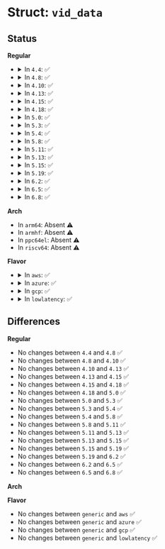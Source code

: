# Struct: <code>vid_data</code>

## Status
<b>Regular</b>
<ul>
<li>
<details>
<summary>In <code>4.4</code>: ✅</summary>

```c
struct vid_data {
    int min;
    int max;
    int turbo;
    int32_t ratio;
};
```
</details>
</li>
<li>
<details>
<summary>In <code>4.8</code>: ✅</summary>

```c
struct vid_data {
    int min;
    int max;
    int turbo;
    int32_t ratio;
};
```
</details>
</li>
<li>
<details>
<summary>In <code>4.10</code>: ✅</summary>

```c
struct vid_data {
    int min;
    int max;
    int turbo;
    int32_t ratio;
};
```
</details>
</li>
<li>
<details>
<summary>In <code>4.13</code>: ✅</summary>

```c
struct vid_data {
    int min;
    int max;
    int turbo;
    int32_t ratio;
};
```
</details>
</li>
<li>
<details>
<summary>In <code>4.15</code>: ✅</summary>

```c
struct vid_data {
    int min;
    int max;
    int turbo;
    int32_t ratio;
};
```
</details>
</li>
<li>
<details>
<summary>In <code>4.18</code>: ✅</summary>

```c
struct vid_data {
    int min;
    int max;
    int turbo;
    int32_t ratio;
};
```
</details>
</li>
<li>
<details>
<summary>In <code>5.0</code>: ✅</summary>

```c
struct vid_data {
    int min;
    int max;
    int turbo;
    int32_t ratio;
};
```
</details>
</li>
<li>
<details>
<summary>In <code>5.3</code>: ✅</summary>

```c
struct vid_data {
    int min;
    int max;
    int turbo;
    int32_t ratio;
};
```
</details>
</li>
<li>
<details>
<summary>In <code>5.4</code>: ✅</summary>

```c
struct vid_data {
    int min;
    int max;
    int turbo;
    int32_t ratio;
};
```
</details>
</li>
<li>
<details>
<summary>In <code>5.8</code>: ✅</summary>

```c
struct vid_data {
    int min;
    int max;
    int turbo;
    int32_t ratio;
};
```
</details>
</li>
<li>
<details>
<summary>In <code>5.11</code>: ✅</summary>

```c
struct vid_data {
    int min;
    int max;
    int turbo;
    int32_t ratio;
};
```
</details>
</li>
<li>
<details>
<summary>In <code>5.13</code>: ✅</summary>

```c
struct vid_data {
    int min;
    int max;
    int turbo;
    int32_t ratio;
};
```
</details>
</li>
<li>
<details>
<summary>In <code>5.15</code>: ✅</summary>

```c
struct vid_data {
    int min;
    int max;
    int turbo;
    int32_t ratio;
};
```
</details>
</li>
<li>
<details>
<summary>In <code>5.19</code>: ✅</summary>

```c
struct vid_data {
    int min;
    int max;
    int turbo;
    int32_t ratio;
};
```
</details>
</li>
<li>
<details>
<summary>In <code>6.2</code>: ✅</summary>

```c
struct vid_data {
    int min;
    int max;
    int turbo;
    int32_t ratio;
};
```
</details>
</li>
<li>
<details>
<summary>In <code>6.5</code>: ✅</summary>

```c
struct vid_data {
    int min;
    int max;
    int turbo;
    int32_t ratio;
};
```
</details>
</li>
<li>
<details>
<summary>In <code>6.8</code>: ✅</summary>

```c
struct vid_data {
    int min;
    int max;
    int turbo;
    int32_t ratio;
};
```
</details>
</li>
</ul>
<b>Arch</b>
<ul>
<li>
In <code>arm64</code>: Absent ⚠️
</li>
<li>
In <code>armhf</code>: Absent ⚠️
</li>
<li>
In <code>ppc64el</code>: Absent ⚠️
</li>
<li>
In <code>riscv64</code>: Absent ⚠️
</li>
</ul>
<b>Flavor</b>
<ul>
<li>
<details>
<summary>In <code>aws</code>: ✅</summary>

```c
struct vid_data {
    int min;
    int max;
    int turbo;
    int32_t ratio;
};
```
</details>
</li>
<li>
<details>
<summary>In <code>azure</code>: ✅</summary>

```c
struct vid_data {
    int min;
    int max;
    int turbo;
    int32_t ratio;
};
```
</details>
</li>
<li>
<details>
<summary>In <code>gcp</code>: ✅</summary>

```c
struct vid_data {
    int min;
    int max;
    int turbo;
    int32_t ratio;
};
```
</details>
</li>
<li>
<details>
<summary>In <code>lowlatency</code>: ✅</summary>

```c
struct vid_data {
    int min;
    int max;
    int turbo;
    int32_t ratio;
};
```
</details>
</li>
</ul>

## Differences
<b>Regular</b>
<ul>
<li>
No changes between <code>4.4</code> and <code>4.8</code> ✅
</li>
<li>
No changes between <code>4.8</code> and <code>4.10</code> ✅
</li>
<li>
No changes between <code>4.10</code> and <code>4.13</code> ✅
</li>
<li>
No changes between <code>4.13</code> and <code>4.15</code> ✅
</li>
<li>
No changes between <code>4.15</code> and <code>4.18</code> ✅
</li>
<li>
No changes between <code>4.18</code> and <code>5.0</code> ✅
</li>
<li>
No changes between <code>5.0</code> and <code>5.3</code> ✅
</li>
<li>
No changes between <code>5.3</code> and <code>5.4</code> ✅
</li>
<li>
No changes between <code>5.4</code> and <code>5.8</code> ✅
</li>
<li>
No changes between <code>5.8</code> and <code>5.11</code> ✅
</li>
<li>
No changes between <code>5.11</code> and <code>5.13</code> ✅
</li>
<li>
No changes between <code>5.13</code> and <code>5.15</code> ✅
</li>
<li>
No changes between <code>5.15</code> and <code>5.19</code> ✅
</li>
<li>
No changes between <code>5.19</code> and <code>6.2</code> ✅
</li>
<li>
No changes between <code>6.2</code> and <code>6.5</code> ✅
</li>
<li>
No changes between <code>6.5</code> and <code>6.8</code> ✅
</li>
</ul>
<b>Arch</b>
<ul>
</ul>
<b>Flavor</b>
<ul>
<li>
No changes between <code>generic</code> and <code>aws</code> ✅
</li>
<li>
No changes between <code>generic</code> and <code>azure</code> ✅
</li>
<li>
No changes between <code>generic</code> and <code>gcp</code> ✅
</li>
<li>
No changes between <code>generic</code> and <code>lowlatency</code> ✅
</li>
</ul>
